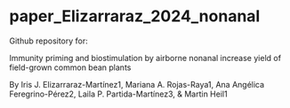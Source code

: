 # paper_Elizarraraz_2024_nonanal
Github repository for:

Immunity priming and biostimulation by airborne nonanal increase yield of field-grown common bean plants

By Iris J. Elizarraraz-Martínez1, Mariana A. Rojas-Raya1, Ana Angélica Feregrino-Pérez2, Laila P. Partida-Martínez3, & Martin Heil1
